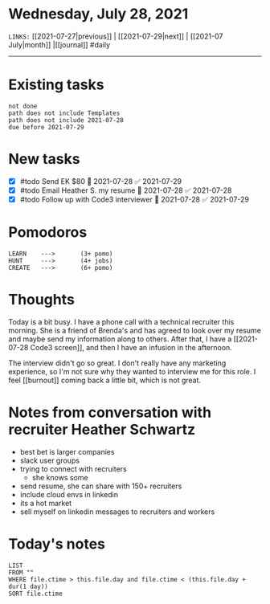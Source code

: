 # Wednesday, July 28, 2021
`LINKS:` [[2021-07-27|previous]] | [[2021-07-29|next]] | [[2021-07 July|month]] |[[journal]] 
#daily

---
# Existing tasks
```tasks
not done
path does not include Templates
path does not include 2021-07-28
due before 2021-07-29
```

# New tasks
- [x] #todo Send EK $80 📅 2021-07-28 ✅ 2021-07-29
- [x] #todo Email Heather S. my resume 📅 2021-07-28 ✅ 2021-07-28
- [x] #todo Follow up with Code3 interviewer 📅 2021-07-28 ✅ 2021-07-29

# Pomodoros
```
LEARN    ---> 		(3+ pomo)
HUNT     ---> 		(4+ jobs)
CREATE   --->  		(6+ pomo)
```

# Thoughts
Today is a bit busy. I have a phone call with a technical recruiter this morning. She is a friend of Brenda's and has agreed to look over my resume and maybe send my information along to others. After that, I have a [[2021-07-28 Code3 screen]], and then I have an infusion in the afternoon. 

The interview didn't go so great. I don't really have any marketing experience, so I'm not sure why they wanted to interview me for this role. I feel [[burnout]] coming back a little bit, which is not great. 

# Notes from conversation with recruiter Heather Schwartz
- best bet is larger companies
- slack user groups
- trying to connect with recruiters
	- she knows some
- send resume, she can share with 150+ recruiters
- include cloud envs in linkedin
- its a hot market
- sell myself on linkedin messages to recruiters and workers

# Today's notes
```dataview
LIST 
FROM ""
WHERE file.ctime > this.file.day and file.ctime < (this.file.day + dur(1 day))
SORT file.ctime
```
